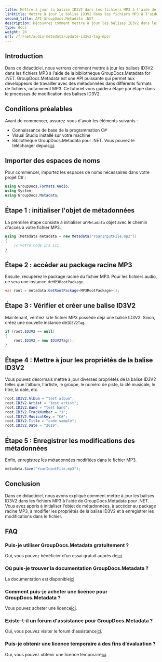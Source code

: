 ```yaml
---
title: Mettre à jour la balise ID3V2 dans les fichiers MP3 à l'aide de .NET
linktitle: Mettre à jour la balise ID3V2 dans les fichiers MP3 à l'aide de .NET
second_title: API GroupDocs.Metadata .NET
description: Découvrez comment mettre à jour les balises ID3V2 dans les fichiers MP3 à l'aide de .NET avec GroupDocs.Metadata pour une gestion efficace des fichiers.
type: docs
weight: 20
url: /fr/net/audio-metadata/update-id3v2-tag-mp3/
---
```

## Introduction
Dans ce didacticiel, nous verrons comment mettre à jour les balises ID3V2 dans les fichiers MP3 à l'aide de la bibliothèque GroupDocs.Metadata for .NET. GroupDocs.Metadata est une API puissante qui permet aux développeurs de travailler avec des métadonnées dans différents formats de fichiers, notamment MP3. Ce tutoriel vous guidera étape par étape dans le processus de modification des balises ID3V2.
## Conditions préalables
Avant de commencer, assurez-vous d'avoir les éléments suivants :
- Connaissance de base de la programmation C#
- Visual Studio installé sur votre machine
-  Bibliothèque GroupDocs.Metadata pour .NET. Vous pouvez le télécharger depuis[ici](https://releases.groupdocs.com/metadata/net/).

## Importer des espaces de noms
Pour commencer, importez les espaces de noms nécessaires dans votre projet C# :
```csharp
using GroupDocs.Formats.Audio;
using System;
using GroupDocs.Metadata;
```
## Étape 1 : initialiser l'objet de métadonnées
 La première étape consiste à initialiser un`Metadata` objet avec le chemin d'accès à votre fichier MP3.
```csharp
using (Metadata metadata = new Metadata("YourInputFile.mp3"))
{
    // Votre code ira ici
}
```
## Étape 2 : accéder au package racine MP3
 Ensuite, récupérez le package racine du fichier MP3. Pour les fichiers audio, ce sera une instance de`MP3RootPackage`.
```csharp
var root = metadata.GetRootPackage<MP3RootPackage>();
```
## Étape 3 : Vérifier et créer une balise ID3V2
 Maintenant, vérifiez si le fichier MP3 possède déjà une balise ID3V2. Sinon, créez une nouvelle instance de`ID3V2Tag`.
```csharp
if (root.ID3V2 == null)
{
    root.ID3V2 = new ID3V2Tag();
}
```
## Étape 4 : Mettre à jour les propriétés de la balise ID3V2
Vous pouvez désormais mettre à jour diverses propriétés de la balise ID3V2 telles que l'album, l'artiste, le groupe, le numéro de piste, la clé musicale, le titre, la date, etc.
```csharp
root.ID3V2.Album = "test album";
root.ID3V2.Artist = "test artist";
root.ID3V2.Band = "test band";
root.ID3V2.TrackNumber = "1";
root.ID3V2.MusicalKey = "C#";
root.ID3V2.Title = "code sample";
root.ID3V2.Date = "2019";
```
## Étape 5 : Enregistrer les modifications des métadonnées
Enfin, enregistrez les métadonnées modifiées dans le fichier MP3.
```csharp
metadata.Save("YourInputFile.mp3");
```

## Conclusion
Dans ce didacticiel, nous avons expliqué comment mettre à jour les balises ID3V2 dans les fichiers MP3 à l'aide de GroupDocs.Metadata pour .NET. Vous avez appris à initialiser l'objet de métadonnées, à accéder au package racine MP3, à modifier les propriétés de la balise ID3V2 et à enregistrer les modifications dans le fichier.

## FAQ
### Puis-je utiliser GroupDocs.Metadata gratuitement ?
 Oui, vous pouvez bénéficier d'un essai gratuit auprès de[ici](https://releases.groupdocs.com/).
### Où puis-je trouver la documentation GroupDocs.Metadata ?
 La documentation est disponible[ici](https://reference.groupdocs.com/metadata/net/).
### Comment puis-je acheter une licence pour GroupDocs.Metadata ?
 Vous pouvez acheter une licence[ici](https://purchase.groupdocs.com/buy).
### Existe-t-il un forum d'assistance pour GroupDocs.Metadata ?
 Oui, vous pouvez visiter le forum d'assistance[ici](https://forum.groupdocs.com/c/metadata/14).
### Puis-je obtenir une licence temporaire à des fins d’évaluation ?
 Oui, vous pouvez obtenir une licence temporaire[ici](https://purchase.groupdocs.com/temporary-license/).